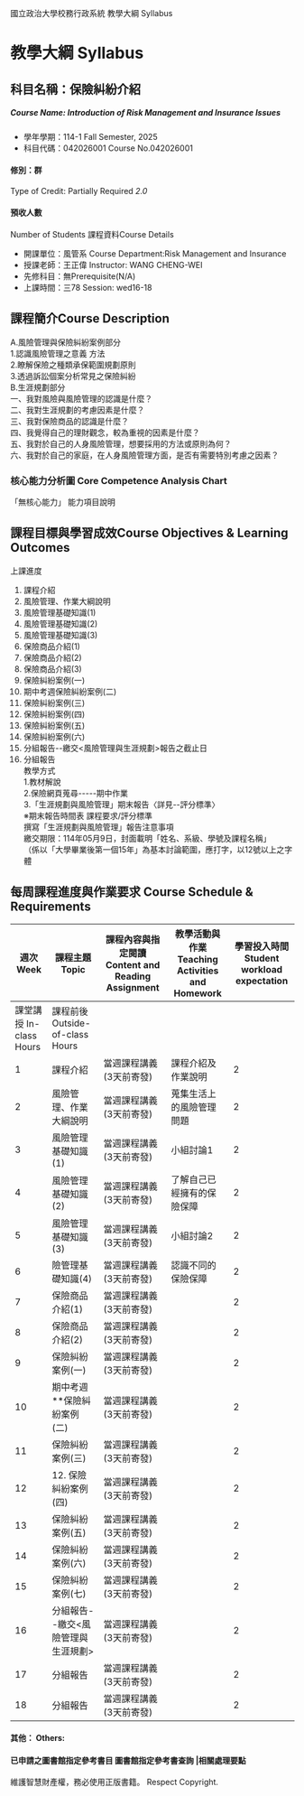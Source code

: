 國立政治大學校務行政系統 教學大綱 Syllabus
# 教學大綱 Syllabus
##  科目名稱：保險糾紛介紹 
#####  Course Name: Introduction of Risk Management and Insurance Issues
  * 學年學期：114-1 Fall Semester, 2025 
  * 科目代碼：042026001 Course No.042026001
#### 修別：群
Type of Credit: Partially Required 
_2.0_
#### 預收人數
Number of Students
課程資料Course Details
  * 開課單位：風管系 Course Department:Risk Management and Insurance 
  * 授課老師：王正偉 Instructor: WANG CHENG-WEI 
  * 先修科目：無Prerequisite(N/A)
  * 上課時間：三78 Session: wed16-18
##  課程簡介Course Description
A.風險管理與保險糾紛案例部分  
1.認識風險管理之意義 方法  
2.瞭解保險之種類承保範圍規劃原則  
3.透過訴訟個案分析常見之保險糾紛  
B.生涯規劃部分  
一、我對風險與風險管理的認識是什麼？  
二、我對生涯規劃的考慮因素是什麼？  
三、我對保險商品的認識是什麼？  
四、我覺得自己的理財觀念，較為重視的因素是什麼？  
五、我對於自己的人身風險管理，想要採用的方法或原則為何？  
六、我對於自己的家庭，在人身風險管理方面，是否有需要特別考慮之因素？
###  核心能力分析圖 Core Competence Analysis Chart
「無核心能力」 
能力項目說明
##  課程目標與學習成效Course Objectives & Learning Outcomes 
上課進度
1. 課程介紹  
2. 風險管理、作業大綱說明  
3. 風險管理基礎知識(1)  
4. 風險管理基礎知識(2)  
5. 風險管理基礎知識(3)  
6. 保險商品介紹(1)  
7. 保險商品介紹(2)  
8. 保險商品介紹(3)  
9. 保險糾紛案例(一)  
10. 期中考週保險糾紛案例(二)  
11. 保險糾紛案例(三)  
12. 保險糾紛案例(四)  
13. 保險糾紛案例(五)  
14. 保險糾紛案例(六)
15. 分組報告--繳交<風險管理與生涯規劃>報告之截止日  
16. 分組報告  
教學方式  
1.教材解說  
2.保險網頁蒐尋-----期中作業  
3.「生涯規劃與風險管理」期末報告〈詳見--評分標準〉  
※期末報告時間表
課程要求/評分標準  
撰寫「生涯規劃與風險管理」報告注意事項  
繳交期限：114年05月9日，封面載明「姓名、系級、學號及課程名稱」  
（係以「大學畢業後第一個15年」為基本討論範圍，應打字，以12號以上之字體
##  每周課程進度與作業要求 Course Schedule & Requirements
週次 Week |  課程主題 Topic |  課程內容與指定閱讀 Content and Reading Assignment |  教學活動與作業 Teaching Activities and Homework |  學習投入時間 Student workload expectation  
---|---|---|---|---  
課堂講授 In-class Hours |  課程前後 Outside-of-class Hours  
1 |  課程介紹 |  當週課程講義(3天前寄發) |  課程介紹及作業說明 |  2 |  1  
2 |  風險管理、作業大綱說明 |  當週課程講義(3天前寄發) |  蒐集生活上的風險管理問題 |  2 |  1  
3 |  風險管理基礎知識(1) |  當週課程講義(3天前寄發) |  小組討論1 |  2 |  1  
4 |  風險管理基礎知識(2) |  當週課程講義(3天前寄發) |  了解自己已經擁有的保險保障 |  2 |  2  
5 |  風險管理基礎知識(3) |  當週課程講義(3天前寄發) |  小組討論2 |  2 |  2  
6 |  險管理基礎知識(4)  |  當週課程講義(3天前寄發) |  認識不同的保險保障 |  2 |  1  
7 |  保險商品介紹(1)  |  當週課程講義(3天前寄發) |  |  2 |  1  
8 |  保險商品介紹(2)  |  當週課程講義(3天前寄發) |  |  2 |  2  
9 |  保險糾紛案例(一)  |  當週課程講義(3天前寄發) |  |  2 |  2  
10 |  期中考週**保險糾紛案例(二)  |  當週課程講義(3天前寄發) |  |  2 |  1  
11 |  保險糾紛案例(三)  |  當週課程講義(3天前寄發) |  |  2 |  1  
12 |  12. 保險糾紛案例(四)  |  當週課程講義(3天前寄發) |  |  2 |  3  
13 |  保險糾紛案例(五)  |  當週課程講義(3天前寄發) |  |  2 |  3  
14 |  保險糾紛案例(六) |  當週課程講義(3天前寄發) |  |  2 |  3  
15 |  保險糾紛案例(七) |  當週課程講義(3天前寄發) |  |  2 |  3  
16 |  分組報告--繳交<風險管理與生涯規劃> |  當週課程講義(3天前寄發) |  |  2 |  1  
17 |  分組報告 |  當週課程講義(3天前寄發) |  |  2 |  1  
18 |  分組報告 |  當週課程講義(3天前寄發) |  |  2 |  1  
####  其他： Others:
####  已申請之圖書館指定參考書目  圖書館指定參考書查詢 |相關處理要點
維護智慧財產權，務必使用正版書籍。 Respect Copyright.